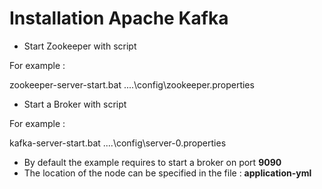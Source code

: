 # Installation Apache Kafka

* Start Zookeeper with script

For example :

zookeeper-server-start.bat ..\..\config\zookeeper.properties

* Start a Broker with script

For example :

kafka-server-start.bat ..\..\config\server-0.properties

* By default the example requires to start a broker on port **9090**
* The location of the node can be specified in the file : **application-yml**


